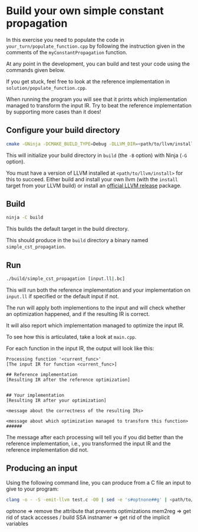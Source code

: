 # Build your own simple constant propagation #

In this exercise you need to populate the code in `your_turn/populate_function.cpp` by following the instruction given in the comments of the `myConstantPropagation` function.

At any point in the development, you can build and test your code using the commands given below.

If you get stuck, feel free to look at the reference implementation in `solution/populate_function.cpp`.

When running the program you will see that it prints which implementation managed to transform the input IR.
Try to beat the reference implementation by supporting more cases than it does!

## Configure your build directory ##

```bash
cmake -GNinja -DCMAKE_BUILD_TYPE=Debug -DLLVM_DIR=<path/to/llvm/install>/lib/cmake/llvm -Bbuild .
```

This will initialize your build directory in `build` (the `-B` option) with Ninja (`-G` option).

You must have a version of LLVM installed at `<path/to/llvm/install>` for this to succeed.
Either build and install your own llvm (with the `install` target from your LLVM build) or install an [official LLVM release](https://releases.llvm.org/) package.

## Build ##

```bash
ninja -C build
```

This builds the default target in the build directory.

This should produce in the `build` directory a binary named `simple_cst_propagation`.

## Run ##

```bash
./build/simple_cst_propagation [input.ll|.bc]
```

This will run both the reference implementation and your implementation on `input.ll` if specified or the default input if not.

The run will apply both implementions to the input and will check whether an optimization happened, and if the resulting IR is correct.

It will also report which implementation managed to optimize the input IR.

To see how this is articulated, take a look at `main.cpp`.

For each function in the input IR, the output will look like this:
```
Processing function '<current_func>'
[The input IR for function <current_func>]

## Reference implementation
[Resulting IR after the reference optimization]


## Your implementation
[Resulting IR after your optimization]

<message about the correctness of the resulting IRs>

<message about which optimization managed to transform this function>
######
```

The message after each processing will tell you if you did better than the reference implementation, i.e., you transformed the input IR and the reference implementation did not.

## Producing an input ##

Using the following command line, you can produce from a C file an input to give to your program:
```bash
clang -o - -S -emit-llvm test.c -O0 | sed -e 's#optnone##g' | <path/to/llvm/build>/bin/opt -S -passes=mem2reg,instnamer > input.ll
```

optnone => remove the attribute that prevents optimizations
mem2reg => get rid of stack accesses / build SSA
instnamer => get rid of the implicit variables
